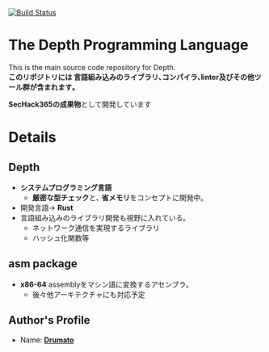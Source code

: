 [![Build Status](https://travis-ci.org/Drumato/Depth.svg?branch=master)](https://travis-ci.org/Drumato/Depth)

# The Depth Programming Language

This is the main source code repository for Depth.  
**このリポジトリには 言語組み込みのライブラリ､コンパイラ､linter及びその他ツール群が含まれます｡**

**SecHack365の成果物**として開発しています

# Details

## Depth

- **システムプログラミング言語**
  - **厳密な型チェック**と､ **省メモリ**をコンセプトに開発中｡
- 開発言語→ **Rust**
- 言語組み込みのライブラリ開発も視野に入れている｡  
  - ネットワーク通信を実現するライブラリ
  - ハッシュ化関数等

## asm package

- **x86-64** assemblyをマシン語に変換するアセンブラ｡
  - 後々他アーキテクチャにも対応予定


## Author's Profile

- Name: **[Drumato](https://gihub.com/drumato/)**
